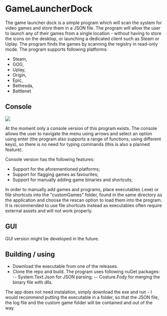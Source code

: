 # GameLauncherDock
The game launcher dock is a simple program which will scan the system for video games and store them in a JSON file. The program will allow the user to launch any of their games from a single location - without having to store the icons on the desktop, or launching a dedicated client such as Steam or Uplay. The program finds the games by scanning the registry in read-only mode. The program supports following platforms:
- Steam,
- GOG,
- Uplay,
- Origin,
-	Epic,
-	Bethesda,
-	Battlenet 

## Console

![](GLConsole.gif)

At the moment only a console version of this program exists. The console allows the user to navigate the menu using arrows and select an option using enter (the program also supports a range of functions, using different keys), so there is no need for typing commands (this is also a planned feature).

Console version has the following features:
- Support for the aforementioned platforms;
- Support for flagging games as favourites;
- Support for manually adding game binaries and shortcuts;

In order to manually add games and programs, place executables (.exe) or file shortcuts into the "customGames" folder, found in the same directory as the application and choose the rescan option to load them into the program. It is recommended to use file shortcuts instead as executables often require external assets and will not work properly.

## GUI
GUI version might be developed in the future. 

## Building / using
- Download the executable from one of the releases.
- Clone the repo and build. The program uses following nuGet packages:
-- System.Text.Json for JSON parsing;
-- Costure.Fody for merging the binary file with dlls.

The app does not need instalation, simply download the exe and run - I would recommend putting the executable in a folder, so that the JSON file, the log file and the custom game folder will be contained and out of the way.
